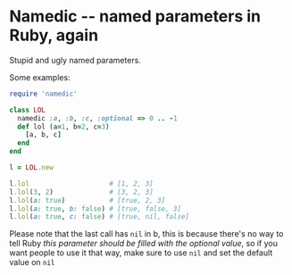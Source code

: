 Namedic -- named parameters in Ruby, again
==========================================

Stupid and ugly named parameters.

Some examples:

```ruby
require 'namedic'

class LOL
  namedic :a, :b, :c, :optional => 0 .. -1
  def lol (a=1, b=2, c=3)
    [a, b, c]
  end  
end  

l = LOL.new

l.lol                    # [1, 2, 3]
l.lol(3, 2)              # [3, 2, 3]
l.lol(a: true)           # [true, 2, 3]
l.lol(a: true, b: false) # [true, false, 3]
l.lol(a: true, c: false) # [true, nil, false]
````

Please note that the last call has `nil` in b, this is because there's no way
to tell Ruby _this parameter should be filled with the optional value_, so
if you want people to use it that way, make sure to use `nil` and set the default
value on `nil`
